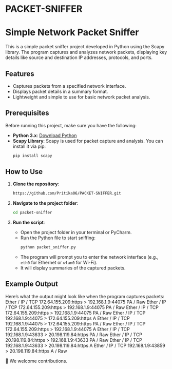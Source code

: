 # PACKET-SNIFFER
# Simple Network Packet Sniffer

This is a simple packet sniffer project developed in Python using the Scapy library. The program captures and analyzes network packets, displaying key details like source and destination IP addresses, protocols, and ports.

## Features
- Captures packets from a specified network interface.
- Displays packet details in a summary format.
- Lightweight and simple to use for basic network packet analysis.

## Prerequisites

Before running this project, make sure you have the following:

- **Python 3.x**: [Download Python](https://www.python.org/downloads/)
- **Scapy Library**: Scapy is used for packet capture and analysis. You can install it via pip:
  ```bash
  pip install scapy
  ```

## How to Use

1. **Clone the repository**:
   ```bash
   https://github.com/Pritika06/PACKET-SNIFFER.git
   ```

2. **Navigate to the project folder**:
   ```bash
   cd packet-sniffer
   ```

3. **Run the script**:
   - Open the project folder in your terminal or PyCharm.
   - Run the Python file to start sniffing:
     ```bash
     python packet_sniffer.py
     ```
   - The program will prompt you to enter the network interface (e.g., `eth0` for Ethernet or `wlan0` for Wi-Fi).
   - It will display summaries of the captured packets.

## Example Output

Here’s what the output might look like when the program captures packets:
Ether / IP / TCP 172.64.155.209:https > 192.168.1.9:44075 PA / Raw
Ether / IP / TCP 172.64.155.209:https > 192.168.1.9:44075 PA / Raw
Ether / IP / TCP 172.64.155.209:https > 192.168.1.9:44075 PA / Raw
Ether / IP / TCP 192.168.1.9:44075 > 172.64.155.209:https A
Ether / IP / TCP 192.168.1.9:44075 > 172.64.155.209:https PA / Raw
Ether / IP / TCP 172.64.155.209:https > 192.168.1.9:44075 A
Ether / IP / TCP 192.168.1.9:43633 > 20.198.119.84:https PA / Raw
Ether / IP / TCP 20.198.119.84:https > 192.168.1.9:43633 PA / Raw
Ether / IP / TCP 192.168.1.9:43633 > 20.198.119.84:https A
Ether / IP / TCP 192.168.1.9:43859 > 20.198.119.84:https A / Raw

 
 🎉 We welcome contributions.


